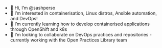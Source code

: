 - 👋 Hi, I’m @sashperso
- 👀 I’m interested in containerisation, Linux distros, Ansible automation, and DevOps!
- 🌱 I’m currently learning how to develop containerised applications through OpenShift and k8s
- 💞️ I’m looking to collaborate on DevOps practices and repositories - currently working with the Open Practices Library team

<!---
sashperso/sashperso is a ✨ special ✨ repository because its `README.md` (this file) appears on your GitHub profile.
You can click the Preview link to take a look at your changes.
--->
